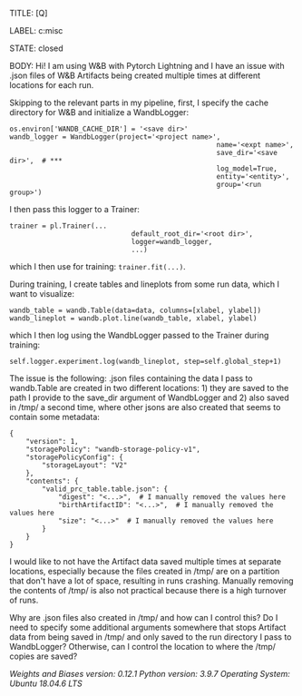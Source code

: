 TITLE:
[Q]

LABEL:
c:misc

STATE:
closed

BODY:
Hi! I am using W&B with Pytorch Lightning and I have an issue with .json files of W&B Artifacts being created multiple times at different locations for each run.

Skipping to the relevant parts in my pipeline, first, I specify the cache directory for W&B and initialize a WandbLogger:

```
os.environ['WANDB_CACHE_DIR'] = '<save dir>'
wandb_logger = WandbLogger(project='<project name>',
                                                   name='<expt name>',
                                                   save_dir='<save dir>',  # ***
                                                   log_model=True,
                                                   entity='<entity>',
                                                   group='<run group>')
```
I then pass this logger to a Trainer:

```
trainer = pl.Trainer(...
                              default_root_dir='<root dir>',
                              logger=wandb_logger,
                              ...)
```

which I then use for training: `trainer.fit(...)`.

During training, I create tables and lineplots from some run data, which I want to visualize:

```
wandb_table = wandb.Table(data=data, columns=[xlabel, ylabel])
wandb_lineplot = wandb.plot.line(wandb_table, xlabel, ylabel)
```
 which I then log using the WandbLogger passed to the Trainer during training:

```
self.logger.experiment.log(wandb_lineplot, step=self.global_step+1)
```

The issue is the following: .json files containing the data I pass to wandb.Table are created in two different locations: 1) they are saved to the path I provide to the save_dir argument of WandbLogger and 2) also saved in /tmp/ a second time, where other jsons are also created that seems to contain some metadata:

```
{
    "version": 1,
    "storagePolicy": "wandb-storage-policy-v1",
    "storagePolicyConfig": {
        "storageLayout": "V2"
    },
    "contents": {
        "valid_prc_table.table.json": {
            "digest": "<...>",  # I manually removed the values here
            "birthArtifactID": "<...>",  # I manually removed the values here
            "size": "<...>"  # I manually removed the values here
        }
    }
}
```

I would like to not have the Artifact data saved multiple times at separate locations, especially because the files created in /tmp/ are on a partition that don't have a lot of space, resulting in runs crashing. Manually removing the contents of /tmp/ is also not practical because there is a high turnover of runs.

Why are .json files also created in /tmp/ and how can I control this? Do I need to specify some additional arguments somewhere that stops Artifact data from being saved in /tmp/ and only saved to the run directory I pass to WandbLogger? Otherwise, can I control the location to where the /tmp/ copies are saved?

_Weights and Biases version: 0.12.1
Python version: 3.9.7
Operating System: Ubuntu 18.04.6 LTS_



